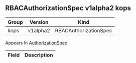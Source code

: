 ## RBACAuthorizationSpec v1alpha2 kops

Group        | Version     | Kind
------------ | ---------- | -----------
kops | v1alpha2 | RBACAuthorizationSpec





<aside class="notice">
Appears In  <a href="#authorizationspec-v1alpha2-kops">AuthorizationSpec</a> </aside>

Field        | Description
------------ | -----------


